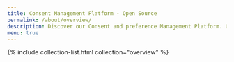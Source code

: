 ```yaml
---
title: Consent Management Platform - Open Source
permalink: /about/overview/
description: Discover our Consent and preference Management Platform. Use data privacy to create value with trust, with our Privacy Center, backoffice application, and an Easy Integration.
menu: true
---
```


{% include collection-list.html collection="overview" %}


